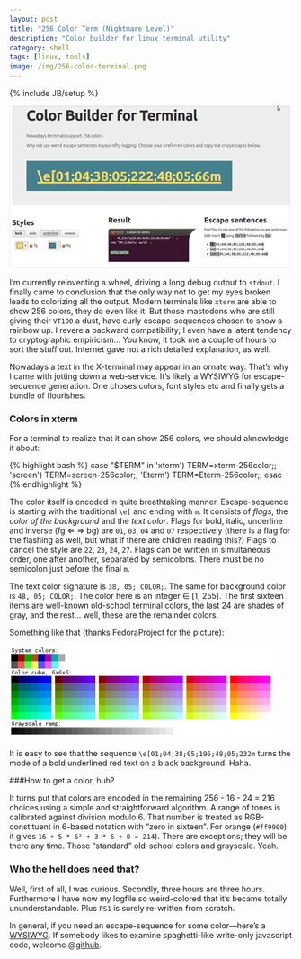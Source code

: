 ```yaml
---
layout: post
title: "256 Color Term (Nightmare Level)"
description: "Color builder for linux terminal utility"
category: shell
tags: [linux, tools]
image: /img/256-color-terminal.png
---
```

{% include JB/setup %}

<img src="/img/256-color-terminal.png" alt="Screenshot of escape-sentense builder">


I’m currently reinventing a wheel, driving a long debug output to `stdout`. I finally came to conclusion that the only way not to get my eyes broken leads to colorizing all the output. Modern terminals like `xterm` are able to show 256 colors, they do even like it. But those mastodons who are still giving their `VT100` a dust, have curly escape-sequences chosen to show a rainbow up. I revere a backward compatibility; I even have a latent tendency to cryptographic empiricism… You know, it took me a couple of hours to sort the stuff out. Internet gave not a rich detailed explanation, as well.

Nowadays a text in the X-terminal may appear in an ornate way. That’s why I came with jotting down a web-service. It’s likely a WYSIWYG for escape-sequence generation. One choses colors, font styles etc and finally gets a bundle of flourishes.

### Colors in xterm

For a terminal to realize that it can show 256 colors, we should aknowledge it about:

{% highlight bash %}
case "$TERM" in
  'xterm') TERM=xterm-256color;;
  'screen') TERM=screen-256color;;
  'Eterm') TERM=Eterm-256color;;
esac
{% endhighlight %}

The color itself is encoded in quite breathtaking manner. Escape-sequence is starting with the traditional `\e[` and ending with `m`. It consists of *flags*, the *color of the background* and the *text color*. Flags for bold, italic, underline and inverse (fg ⇐ ⇒ bg) are `01`, `03`, `04` and `07` respectively (there is a flag for the flashing as well, but what if there are children reading this?) Flags to cancel the style are `22`, `23`, `24`, `27`. Flags can be written in simultaneous order, one after another, separated by semicolons. There must be no semicolon just before the final `m`.


The text color signature is `38, 05; COLOR;`. The same for background color is `48, 05; COLOR;`. The color here is an integer ∈ \[1, 255\]. The first sixteen items are well-known old-school terminal colors, the last 24 are shades of gray, and the rest… well, these are the remainder colors.

Something like that (thanks FedoraProject for the picture):

<img src="/img/256-color-encoding.png" alt="Encoding of 156 used for terminals">

It is easy to see that the sequence `\e[01;04;38;05;196;48;05;232m` turns the mode of a bold underlined red text on a black background. Haha.

###How to get a color, huh?

It turns put that colors are encoded in the remaining 256 - 16 - 24 = 216 choices using a simple and straightforward algorithm. A range of tones is calibrated against division modulo 6. That number is treated as RGB-constituent in 6-based notation with “zero in sixteen”. For orange (`#ff9900`) it gives `16 + 5 * 6² + 3 * 6 + 0 = 214`). There are exceptions; they will be there any time. Those “standard” old-school colors and grayscale. Yeah.

### Who the hell does need that?

Well, first of all, I was curious. Secondly, three hours are three hours. Furthermore I have now my logfile so weird-colored that it’s became totally ununderstandable. Plus `PS1` is surely re-written from scratch.

In general, if you need an escape-sequence for some color—here’s a [WYSIWYG](http://terminal-color-builder.mudasobwa.ru/). If somebody likes to examine spaghetti-like write-only javascript code, welcome @[github](https://github.com/mudasobwa/TermColorBuilder).

